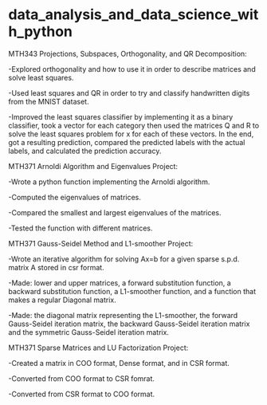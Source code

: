 # data_analysis_and_data_science_with_python

MTH343 Projections, Subspaces, Orthogonality, and QR Decomposition:

-Explored orthogonality and how to use it in order to describe matrices and solve least squares.

-Used least squares and QR in order to try and classify handwritten digits from the MNIST dataset.

-Improved the least squares classifier by implementing it as a binary classifier, took a vector for each category then used the matrices Q and R to solve the least squares problem for x for each of these vectors. In the end, got a resulting prediction, compared the predicted labels with the actual labels, and calculated the prediction accuracy.

MTH371 Arnoldi Algorithm and Eigenvalues Project:

-Wrote a python function implementing the Arnoldi algorithm.

-Computed the eigenvalues of matrices.

-Compared the smallest and largest eigenvalues of the matrices.

-Tested the function with different matrices.

MTH371 Gauss-Seidel Method and L1-smoother Project:

-Wrote an iterative algorithm for solving Ax=b for a given sparse s.p.d. matrix A stored in csr format.

-Made: lower and upper matrices, a forward substitution function, a backward substitution function, a L1-smoother function, and a function that makes a regular Diagonal matrix.

-Made: the diagonal matrix representing the L1-smoother, the forward Gauss-Seidel iteration matrix, the backward Gauss-Seidel iteration matrix and the symmetric Gauss-Seidel iteration matrix.

MTH371 Sparse Matrices and LU Factorization Project:

-Created a matrix in COO format, Dense format, and in CSR format.

-Converted from COO format to CSR fomrat.

-Converted from CSR format to COO format.


